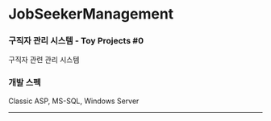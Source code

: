 # JobSeekerManagement
### 구직자 관리 시스템 - Toy Projects #0<br>
구직자 관련 관리 시스템<br>
### 개발 스펙
Classic ASP, MS-SQL, Windows Server
***
